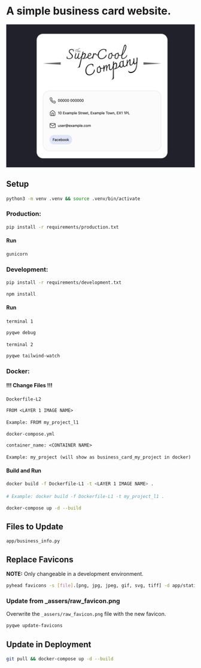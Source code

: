 # A simple business card website.

![screenshot.png](_assets%2Fscreenshot.png)

## Setup

```bash
python3 -m venv .venv && source .venv/bin/activate
```

### Production:

```bash
pip install -r requirements/production.txt
```

#### Run

```bash
gunicorn
```

### Development:

```bash
pip install -r requirements/development.txt
```

```bash
npm install
```

#### Run

`terminal 1`

```bash
pyqwe debug
```

`terminal 2`

```bash
pyqwe tailwind-watch
```

### Docker:

#### !!! Change Files !!!

`Dockerfile-L2`

```text
FROM <LAYER 1 IMAGE NAME>

Example: FROM my_project_l1
```

`docker-compose.yml`

```text
container_name: <CONTAINER NAME>

Example: my_project (will show as business_card_my_project in docker)
```

#### Build and Run

```bash
docker build -f Dockerfile-L1 -t <LAYER 1 IMAGE NAME> .

# Example: docker build -f Dockerfile-L1 -t my_project_l1 .
```

```bash
docker-compose up -d --build
```

## Files to Update

```text
app/business_info.py
```

## Replace Favicons

**NOTE:** Only changeable in a development environment.

```bash
pyhead favicons -s [file].[png, jpg, jpeg, gif, svg, tiff] -d app/static/favicons -scg
```

### Update from _assers/raw_favicon.png

Overwrite the `_assers/raw_favicon.png` file with the new favicon.

```bash
pyqwe update-favicons
```

## Update in Deployment

```bash
git pull && docker-compose up -d --build
```